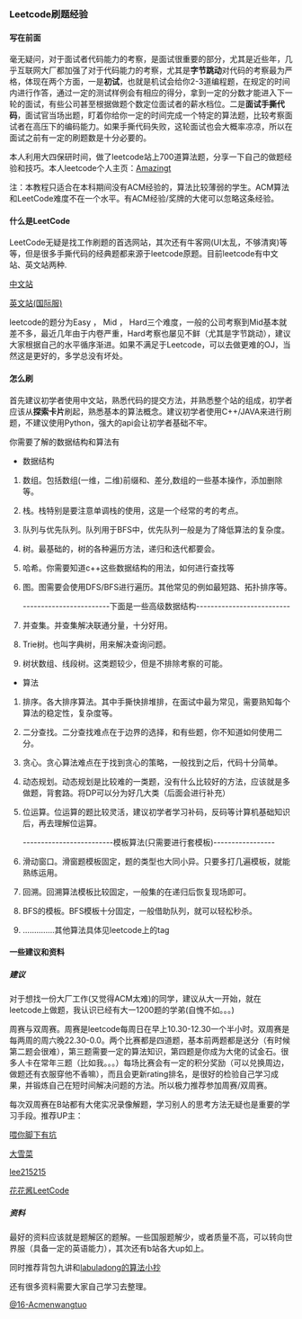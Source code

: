 ### Leetcode刷题经验

#### 写在前面

毫无疑问，对于面试者代码能力的考察，是面试很重要的部分，尤其是近些年，几乎互联网大厂都加强了对于代码能力的考察，尤其是**字节跳动**对代码的考察最为严格，体现在两个方面，一是**初试**，也就是机试会给你2-3道编程题，在规定的时间内进行作答，通过一定的测试样例会有相应的得分，拿到一定的分数才能进入下一轮的面试，有些公司甚至根据做题个数定位面试者的薪水档位。二是**面试手撕代码**，面试官当场出题，盯着你给你一定的时间完成一个特定的算法题，比较考察面试者在高压下的编码能力。如果手撕代码失败，这轮面试也会大概率凉凉，所以在面试之前有一定的刷题数是十分必要的。

本人利用大四保研时间，做了leetcode站上700道算法题，分享一下自己的做题经验和技巧。本人leetcode个人主页：[Amazingt](https://leetcode-cn.com/u/amazingt/)

注：本教程只适合在本科期间没有ACM经验的，算法比较薄弱的学生。ACM算法和LeetCode难度不在一个水平。有ACM经验/奖牌的大佬可以忽略这条经验。

#### 什么是LeetCode

LeetCode无疑是找工作刷题的首选网站，其次还有牛客网(UI太乱，不够清爽)等等，但是很多手撕代码的经典题都来源于leetcode原题。目前leetcode有中文站、英文站两种.

[中文站](http://leetcode-cn.com/)

[英文站(国际服)](http://leetcode.com/)

leetcode的题分为Easy ， Mid ， Hard三个难度，一般的公司考察到Mid基本就差不多，最近几年由于内卷严重，Hard考察也屡见不鲜（尤其是字节跳动），建议大家根据自己的水平循序渐进。如果不满足于Leetcode，可以去做更难的OJ，当然这是更好的，多学总没有坏处。

#### 怎么刷

首先建议初学者使用中文站，熟悉代码的提交方法，并熟悉整个站的组成，初学者应该从**探索卡片**刷起，熟悉基本的算法概念。建议初学者使用C++/JAVA来进行刷题，不建议使用Python，强大的api会让初学者基础不牢。

你需要了解的数据结构和算法有

- 数据结构

1. 数组。包括数组(一维，二维)前缀和、差分,数组的一些基本操作，添加删除等。

2. 栈。栈特别是要注意单调栈的使用，这是一个经常的考的考点。

3. 队列与优先队列。队列用于BFS中，优先队列一般是为了降低算法的复杂度。

4. 树。最基础的，树的各种遍历方法，递归和迭代都要会。

5. 哈希。你需要知道c++这些数据结构的用法，如何进行查找等

6. 图。图需要会使用DFS/BFS进行遍历。其他常见的例如最短路、拓扑排序等。

   ------------------------下面是一些高级数据结构--------------------------

7. 并查集。并查集解决联通分量，十分好用。

8. Trie树。也叫字典树，用来解决查询问题。

9. 树状数组、线段树。这类题较少，但是不排除考察的可能。

- 算法

1. 排序。各大排序算法。其中手撕快排堆排，在面试中最为常见，需要熟知每个算法的稳定性，复杂度等。

2. 二分查找。二分查找难点在于边界的选择，和有些题，你不知道如何使用二分。

3. 贪心。贪心算法难点在于找到贪心的策略，一般找到之后，代码十分简单。

4. 动态规划。动态规划是比较难的一类题，没有什么比较好的方法，应该就是多做题，背套路。将DP可以分为好几大类（后面会进行补充）

5. 位运算。位运算的题比较灵活，建议初学者学习补码，反码等计算机基础知识后，再去理解位运算。

   -------------------------模板算法(只需要进行套模板)-----------------

6. 滑动窗口。滑窗题模板固定，题的类型也大同小异。只要多打几遍模板，就能熟练运用。

7. 回溯。回溯算法模板比较固定，一般集的在递归后恢复现场即可。

8. BFS的模板。BFS模板十分固定，一般借助队列，就可以轻松秒杀。

9. ..............其他算法具体见leetcode上的tag

#### 一些建议和资料

##### 建议

对于想找一份大厂工作(又觉得ACM太难)的同学，建议从大一开始，就在leetcode上做题，我认识已经有大一1200题的学弟(自愧不如。。。)

周赛与双周赛。周赛是leetcode每周日在早上10.30-12.30一个半小时。双周赛是每两周的周六晚22.30-0.0。两个比赛都是四道题，基本前两题都是送分（有时候第二题会很难），第三题需要一定的算法知识，第四题是你成为大佬的试金石。很多人卡在常年三题（比如我。。。）每场比赛会有一定的积分奖励（可以兑换周边，做题还有衣服穿他不香嘛），而且会更新rating排名，是很好的检验自己学习成果，并锻炼自己在短时间解决问题的方法。所以极力推荐参加周赛/双周赛。

每次双周赛在B站都有大佬实况录像解题，学习别人的思考方法无疑也是重要的学习手段。推荐UP主：

[喂你脚下有坑](https://space.bilibili.com/2144961?from=search&seid=1189237489577708031)

[大雪菜](https://space.bilibili.com/7836741?from=search&seid=8872450032001011926)

[lee215215](https://space.bilibili.com/423728559?from=search&seid=6260678791030261149)

[花花酱LeetCode](https://space.bilibili.com/9880352?from=search&seid=14003913918985494869)

##### 资料

最好的资料应该就是题解区的题解。一些国服题解少，或者质量不高，可以转向世界服（具备一定的英语能力），其次还有b站各大up如上。

同时推荐背包九讲和[labuladong的算法小抄](https://github.com/labuladong/fucking-algorithm)

还有很多资料需要大家自己学习去整理。

[@16-Acmenwangtuo](https://github.com/Acmenwangtuo)

